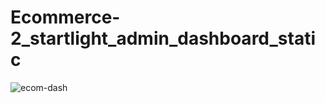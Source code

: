 # Ecommerce-2_startlight_admin_dashboard_static
![ecom-dash](https://user-images.githubusercontent.com/89338796/179849649-f054a268-604b-49ff-9dab-6df2b8239567.JPG)

